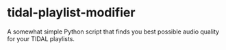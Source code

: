 # tidal-playlist-modifier
 A somewhat simple Python script that finds you best possible audio quality for your TIDAL playlists.
